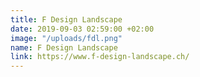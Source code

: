 ```yaml
---
title: F Design Landscape
date: 2019-09-03 02:59:00 +02:00
image: "/uploads/fdl.png"
name: F Design Landscape
link: https://www.f-design-landscape.ch/
---
```


